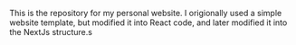 This is the repository for my personal website. I origionally used a simple website template, but modified it into React code, and later modified it into the NextJs structure.s 

